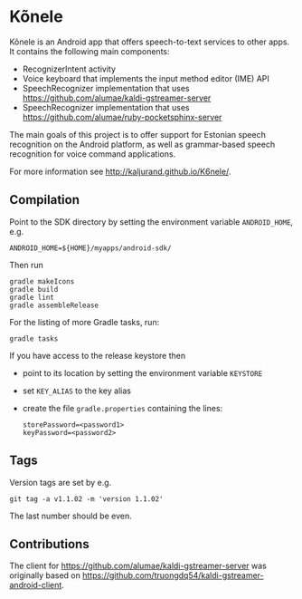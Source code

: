 Kõnele
======

Kõnele is an Android app that offers speech-to-text services to other apps.
It contains the following main components:

  - RecognizerIntent activity
  - Voice keyboard that implements the input method editor (IME) API
  - SpeechRecognizer implementation that uses <https://github.com/alumae/kaldi-gstreamer-server>
  - SpeechRecognizer implementation that uses <https://github.com/alumae/ruby-pocketsphinx-server>

The main goals of this project is to offer support for Estonian speech recognition on the
Android platform, as well as grammar-based speech recognition for voice command applications.

For more information see <http://kaljurand.github.io/K6nele/>.


Compilation
-----------

Point to the SDK directory by setting the environment variable
`ANDROID_HOME`, e.g.

	ANDROID_HOME=${HOME}/myapps/android-sdk/

Then run

    gradle makeIcons
    gradle build
    gradle lint
    gradle assembleRelease

For the listing of more Gradle tasks, run:

	gradle tasks


If you have access to the release keystore then

  - point to its location by setting the environment variable `KEYSTORE`
  - set `KEY_ALIAS` to the key alias
  - create the file `gradle.properties` containing the lines:

		storePassword=<password1>
		keyPassword=<password2>


Tags
----

Version tags are set by e.g.

    git tag -a v1.1.02 -m 'version 1.1.02'

The last number should be even.


Contributions
-------------

The client for <https://github.com/alumae/kaldi-gstreamer-server>
was originally based on <https://github.com/truongdq54/kaldi-gstreamer-android-client>.
